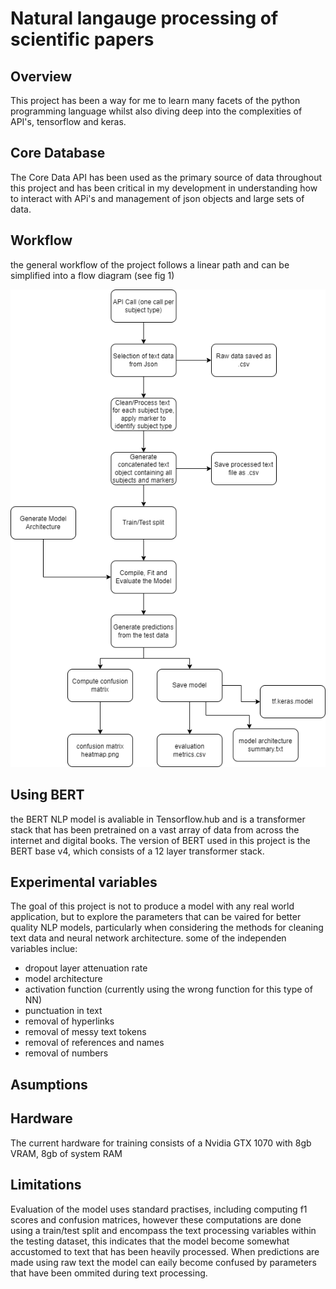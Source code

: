 # Natural langauge processing of scientific papers
## Overview
This project has been a way for me to learn many facets of the python programming language whilst also diving deep into the complexities of API's, tensorflow and keras. 

## Core Database
The Core Data API has been used as the primary source of data throughout this project and has been critical in my development in understanding how to interact with APi's and management of json objects and large sets of data. 

## Workflow
the general workflow of the project follows a linear path and can be simplified into a flow diagram (see fig 1)

![fig 1](images/textML.png)

## Using BERT
the BERT NLP model is avaliable in Tensorflow.hub and is a transformer stack that has been pretrained on a vast array of data from across the internet and digital books. The version of BERT used in this project is the BERT base v4, which consists of a 12 layer transformer stack.

## Experimental variables
The goal of this project is not to produce a model with any real world application, but to explore the parameters that can be vaired for better quality NLP models, particularly when considering the methods for cleaning text data and neural network architecture.
some of the independen variables inclue:

- dropout layer attenuation rate
- model architecture
- activation function (currently using the wrong function for this type of NN)
- punctuation in text
- removal of hyperlinks
- removal of messy text tokens
- removal of references and names
- removal of numbers

## Asumptions

## Hardware
The current hardware for training consists of a 
Nvidia GTX 1070 with 8gb VRAM, 8gb of system RAM

## Limitations
Evaluation of the model uses standard practises, including computing f1 scores and confusion matrices, however these computations are done using a train/test split and encompass the text processing variables within the testing dataset, this indicates that the model become somewhat accustomed to text that has been heavily processed. When predictions are made using raw text the model can eaily become confused by parameters that have been ommited during text processing.


